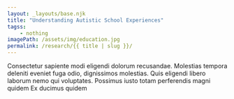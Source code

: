 ```yaml
---
layout: _layouts/base.njk
title: "Understanding Autistic School Experiences"
tagss:
    - nothing
imagePath: /assets/img/education.jpg
permalink: /research/{{ title | slug }}/
---
```

Consectetur sapiente modi eligendi dolorum recusandae. Molestias tempora
deleniti eveniet fuga odio, dignissimos molestias. Quis eligendi libero laborum
nemo qui voluptates. Possimus iusto totam perferendis magni quidem Ex ducimus
quidem
